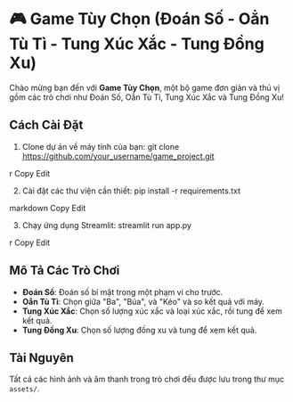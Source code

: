# 🎮 **Game Tùy Chọn** (Đoán Số - Oẳn Tù Tì - Tung Xúc Xắc - Tung Đồng Xu)

Chào mừng bạn đến với **Game Tùy Chọn**, một bộ game đơn giản và thú vị gồm các trò chơi như Đoán Số, Oẳn Tù Tì, Tung Xúc Xắc và Tung Đồng Xu!

## Cách Cài Đặt

1. Clone dự án về máy tính của bạn:
git clone https://github.com/your_username/game_project.git

r
Copy
Edit

2. Cài đặt các thư viện cần thiết:
pip install -r requirements.txt

markdown
Copy
Edit

3. Chạy ứng dụng Streamlit:
streamlit run app.py

r
Copy
Edit

## Mô Tả Các Trò Chơi

- **Đoán Số**: Đoán số bí mật trong một phạm vi cho trước.
- **Oẳn Tù Tì**: Chọn giữa "Ba", "Búa", và "Kéo" và so kết quả với máy.
- **Tung Xúc Xắc**: Chọn số lượng xúc xắc và loại xúc xắc, rồi tung để xem kết quả.
- **Tung Đồng Xu**: Chọn số lượng đồng xu và tung để xem kết quả.

## Tài Nguyên

Tất cả các hình ảnh và âm thanh trong trò chơi đều được lưu trong thư mục `assets/`.

